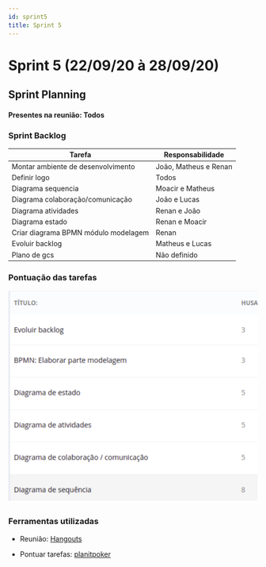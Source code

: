 ```yaml
---
id: sprint5
title: Sprint 5
---
```


# Sprint 5  (22/09/20 à 28/09/20)



## Sprint Planning

#### Presentes na reunião: Todos

###  Sprint Backlog

|Tarefa| Responsabilidade|
|---|----|
|Montar ambiente de desenvolvimento |João, Matheus e Renan|
|Definir logo |Todos|
|Diagrama sequencia |Moacir e Matheus| 
|Diagrama colaboração/comunicação |João e Lucas|
|Diagrama atividades |Renan e João|
|Diagrama estado |Renan e Moacir|
|Criar diagrama BPMN módulo modelagem |Renan|
|Evoluir backlog |Matheus e Lucas|
|Plano de gcs |Não definido|



### Pontuação das tarefas

![pontos](../assets/Sprints/S5-pontos.png)


<!-- ## Sprint Retrospective/Review Meeting

#### Presentes na reunião: Todos

### Dividas da sprint



### Riscos Encontrados


### Pontos Positivos

![pontos positivos]()

### Pontos Negativos

![pontos negativos]()

### O que podemos melhorar? -->


### Ferramentas utilizadas

- Reunião: [Hangouts](https://hangouts.google.com/)
<!-- - Colheita dos pontos: [Mentimeter](https://www.mentimeter.com/)  -->
- Pontuar tarefas: [planitpoker](https://www.planitpoker.com/)

